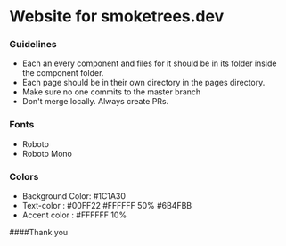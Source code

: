 # Website for smoketrees.dev

### Guidelines

  * Each an every component and files for it should be in its folder
    inside the component folder.
  * Each page should be in their own directory in the pages directory.
  * Make sure no one commits to the master branch
  * Don't merge locally. Always create PRs.
  
### Fonts
  * Roboto
  * Roboto Mono

### Colors

  * Background Color: #1C1A30
  * Text-color :  #00FF22
                  #FFFFFF 50%
                  #6B4FBB
  * Accent color : #FFFFFF 10%
  
  ####Thank you
